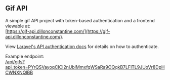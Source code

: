 ## Gif API

A simple gif API project with token-based authentication and a frontend viewable at:\
[https://gif-api.dillonconstantine.com/](https://gif-api.dillonconstantine.com/).

View [Laravel's API authentication docs](https://laravel.com/docs/master/api-authentication#passing-tokens-in-requests) for details on how to authenticate.

Example endpoint:\
[/api/gifs?api_token=PYrQSVayoqCICi2nUblMmxfqWSaRa9OQqkB7LFlTL9JUoVr8DpHCWNXNQlBB](https://gif-api.dillonconstantine.com/api/gifs?api_token=PYrQSVayoqCICi2nUblMmxfqWSaRa9OQqkB7LFlTL9JUoVr8DpHCWNXNQlBB)
